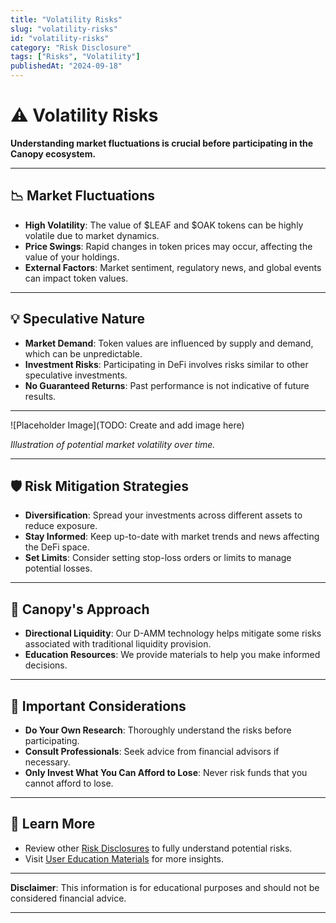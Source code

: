 ```yaml
---
title: "Volatility Risks"
slug: "volatility-risks"
id: "volatility-risks"
category: "Risk Disclosure"
tags: ["Risks", "Volatility"]
publishedAt: "2024-09-18"
---
```


# ⚠️ Volatility Risks

**Understanding market fluctuations is crucial before participating in the Canopy ecosystem.**

---

## 📉 **Market Fluctuations**

- **High Volatility**: The value of $LEAF and $OAK tokens can be highly volatile due to market dynamics.
- **Price Swings**: Rapid changes in token prices may occur, affecting the value of your holdings.
- **External Factors**: Market sentiment, regulatory news, and global events can impact token values.

---

## 💡 **Speculative Nature**

- **Market Demand**: Token values are influenced by supply and demand, which can be unpredictable.
- **Investment Risks**: Participating in DeFi involves risks similar to other speculative investments.
- **No Guaranteed Returns**: Past performance is not indicative of future results.

---

![Placeholder Image](TODO: Create and add image here)

*Illustration of potential market volatility over time.*

---

## 🛡️ **Risk Mitigation Strategies**

- **Diversification**: Spread your investments across different assets to reduce exposure.
- **Stay Informed**: Keep up-to-date with market trends and news affecting the DeFi space.
- **Set Limits**: Consider setting stop-loss orders or limits to manage potential losses.

---

## 🤝 **Canopy's Approach**

- **Directional Liquidity**: Our D-AMM technology helps mitigate some risks associated with traditional liquidity provision.
- **Education Resources**: We provide materials to help you make informed decisions.

---

## 📖 **Important Considerations**

- **Do Your Own Research**: Thoroughly understand the risks before participating.
- **Consult Professionals**: Seek advice from financial advisors if necessary.
- **Only Invest What You Can Afford to Lose**: Never risk funds that you cannot afford to lose.

---

## 📖 **Learn More**

- Review other [Risk Disclosures](../risk-disclosure/smart-contract-risks) to fully understand potential risks.
- Visit [User Education Materials](../user-education-materials/educational-articles) for more insights.

---

**Disclaimer**: This information is for educational purposes and should not be considered financial advice.

---
